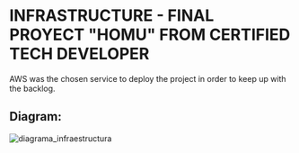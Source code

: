 # INFRASTRUCTURE - FINAL PROYECT "HOMU" FROM CERTIFIED TECH DEVELOPER
AWS was the chosen service to deploy the project in order to keep up with the backlog.



## Diagram:
![diagrama_infraestructura](https://user-images.githubusercontent.com/87093078/180589375-9a79caf5-ddec-4555-a3c7-93004a5a55be.jpg)

